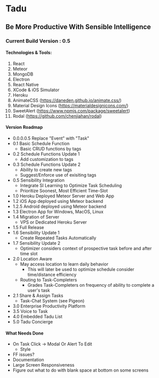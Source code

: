# Tadu 
## Be More Productive With Sensible Intelligence
### Current Build Version : 0.5
#### Technologies & Tools:
1. React
2. Meteor
3. MongoDB
4. Electron
5. React Native
6. XCode & iOS Simulator
7. Heroku
8. AnimateCSS (https://daneden.github.io/animate.css/)
9. Material Design Icons  (https://materialdesignicons.com/)
10. SweetAlert (https://www.npmjs.com/package/sweetalert)
11. Rodal (https://github.com/chenjiahan/rodal)

#### Version Roadmap
* 0.0.0.0.5 Replace "Event" with "Task" 
* 0.1 Basic Schedule Function
	* Basic CRUD functions by tags 
* 0.2 Schedule Functions Update 1
	* Add customization to tags
* 0.3 Schedule Functions Update 2
	* Ability to create new tags
	* Suggest/Enforce use of exisiting tags
* 0.5 Sensibility Integration
	* Integrate SI Learning to Optimize Task Scheduling
	* Prioritize Soonest, Most Efficient Time-Slot
* 1.0 Heroku Deployed Meteor Server and Web App 
* 1.2 iOS App deployed using Meteor backend
* 1.2.5 Android deployed using Meteor backend
* 1.3 Electron App for Windows, MacOS, Linux
* 1.4 Migration of Server
	* VPS or Dedicated Heroku Server
* 1.5 Full Release
* 1.6 Sensibility Update 1
	* Create Repeated Tasks Automatically
* 1.7 Sensibility Update 2
	* Optimizer considers context of prospective task before and after time slot
* 2.0 Location Aware
	* May access location to learn daily behavior
		* This will later be used to optimize schedule consider time/distance efficiency
	* Routing to Task-Completers
		* Grades Task-Completers on frequency of ability to complete a user's task
* 2.1 Share & Assign Tasks
	* Task-Chat System (see Pigeon)
* 3.0 Enterprise Productivity Platform
* 3.5 Voice to Task 
* 4.0 Embedded Tadu List 
* 5.0 Tadu Concierge 

#### What Needs Done
* On Task Click -> Modal Or Alert To Edit 
	* Style
* FF issues?
* Documentation
* Large Screen Responsiveness
* Figure out what to do with blank space at bottom on some screens

